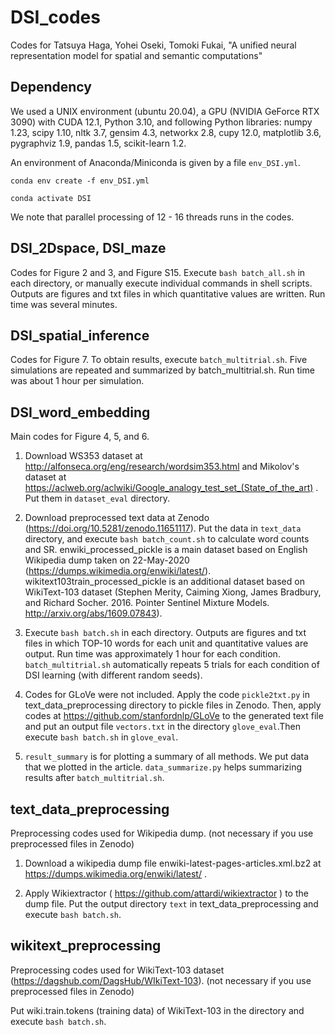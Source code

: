 # DSI\_codes
Codes for Tatsuya Haga, Yohei Oseki, Tomoki Fukai, "A unified neural representation model for spatial and semantic computations"

## Dependency
We used a UNIX environment (ubuntu 20.04), a GPU (NVIDIA GeForce RTX 3090) with CUDA 12.1, Python 3.10, and following Python libraries:
numpy 1.23, scipy 1.10, nltk 3.7, gensim 4.3, networkx 2.8, cupy 12.0, matplotlib 3.6, pygraphviz 1.9, pandas 1.5, scikit-learn 1.2.

An environment of Anaconda/Miniconda is given by a file `env_DSI.yml`.

`conda env create -f env_DSI.yml`

`conda activate DSI`

We note that parallel processing of 12 - 16 threads runs in the codes.

## DSI\_2Dspace, DSI\_maze
Codes for Figure 2 and 3, and Figure S15. Execute `bash batch_all.sh` in each directory, or manually execute individual commands in shell scripts. Outputs are figures and txt files in which quantitative values are written. Run time was several minutes.

## DSI\_spatial\_inference
Codes for Figure 7. To obtain results, execute `batch_multitrial.sh`. Five simulations are repeated and summarized by batch_multitrial.sh. Run time was about 1 hour per simulation. 


## DSI\_word\_embedding
Main codes for Figure 4, 5, and 6. 

1. Download WS353 dataset at http://alfonseca.org/eng/research/wordsim353.html and Mikolov's dataset at https://aclweb.org/aclwiki/Google_analogy_test_set_(State_of_the_art) . Put them in `dataset_eval` directory.

2. Download preprocessed text data at Zenodo (https://doi.org/10.5281/zenodo.11651117).  Put the data in `text_data` directory, and execute `bash batch_count.sh` to calculate word counts and SR. enwiki_processed_pickle is a main dataset based on English Wikipedia dump taken on 22-May-2020 (https://dumps.wikimedia.org/enwiki/latest/). wikitext103train_processed_pickle is an additional dataset based on WikiText-103 dataset (Stephen Merity, Caiming Xiong, James Bradbury, and Richard Socher. 2016. Pointer Sentinel Mixture Models. http://arxiv.org/abs/1609.07843).

3. Execute `bash batch.sh` in each directory. Outputs are figures and txt files in which TOP-10 words for each unit and quantitative values are output. Run time was approximately 1 hour for each condition. `batch_multitrial.sh` automatically repeats 5 trials for each condition of DSI learning (with different random seeds).

4. Codes for GLoVe were not included. Apply the code `pickle2txt.py` in text\_data\_preprocessing directory to pickle files in Zenodo. Then, apply codes at https://github.com/stanfordnlp/GLoVe to the generated text file and put an output file `vectors.txt` in the directory `glove_eval`.Then execute `bash batch.sh` in `glove_eval`. 

5. `result_summary` is for plotting a summary of all methods. We put data that we plotted in the article. `data_summarize.py` helps summarizing results after `batch_multitrial.sh`.

## text\_data\_preprocessing
Preprocessing codes used for Wikipedia dump. (not necessary if you use preprocessed files in Zenodo)

1. Download a wikipedia dump file enwiki-latest-pages-articles.xml.bz2 at https://dumps.wikimedia.org/enwiki/latest/ .

2. Apply Wikiextractor ( https://github.com/attardi/wikiextractor ) to the dump file. Put the output directory `text` in text_data_preprocessing and execute `bash batch.sh`.

## wikitext\_preprocessing
Preprocessing codes used for WikiText-103 dataset (https://dagshub.com/DagsHub/WIkiText-103). (not necessary if you use preprocessed files in Zenodo) 

Put wiki.train.tokens (training data) of WikiText-103 in the directory and execute `bash batch.sh`.